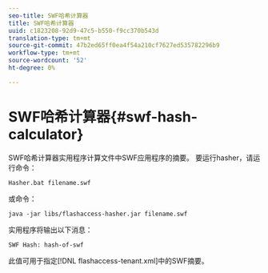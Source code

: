 ```yaml
---
seo-title: SWF哈希计算器
title: SWF哈希计算器
uuid: c1823208-92d9-47c5-b550-f9cc370b543d
translation-type: tm+mt
source-git-commit: 47b2ed65ff0ea4f54a210cf7627ed535782296b9
workflow-type: tm+mt
source-wordcount: '52'
ht-degree: 0%

---
```



# SWF哈希计算器{#swf-hash-calculator}

SWF哈希计算器实用程序计算文件中SWF应用程序的摘要。 要运行hasher，请运行命令：

```
Hasher.bat filename.swf
```

或命令：

```
java -jar libs/flashaccess-hasher.jar filename.swf
```

实用程序将输出以下消息：

```
SWF Hash: hash-of-swf
```

此值可用于指定[!DNL flashaccess-tenant.xml]中的SWF摘要。
